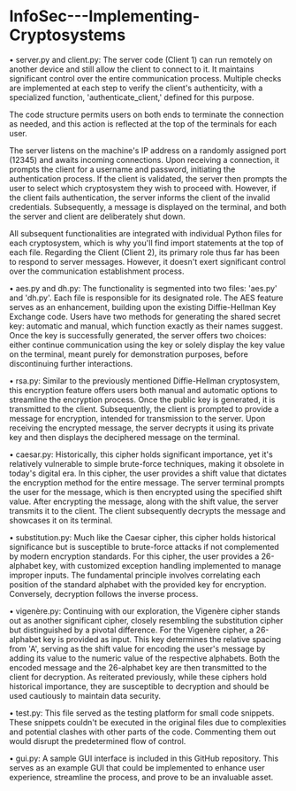 # InfoSec---Implementing-Cryptosystems

•	server.py and client.py: 
The server code (Client 1) can run remotely on another device and still allow the client to connect to it. It maintains significant control over the entire communication process. Multiple checks are implemented at each step to verify the client's authenticity, with a specialized function, 'authenticate_client,' defined for this purpose.

The code structure permits users on both ends to terminate the connection as needed, and this action is reflected at the top of the terminals for each user.

The server listens on the machine's IP address on a randomly assigned port (12345) and awaits incoming connections. Upon receiving a connection, it prompts the client for a username and password, initiating the authentication process. If the client is validated, the server then prompts the user to select which cryptosystem they wish to proceed with. However, if the client fails authentication, the server informs the client of the invalid credentials. Subsequently, a message is displayed on the terminal, and both the server and client are deliberately shut down.

All subsequent functionalities are integrated with individual Python files for each cryptosystem, which is why you'll find import statements at the top of each file.
Regarding the Client (Client 2), its primary role thus far has been to respond to server messages. However, it doesn't exert significant control over the communication establishment process.


• aes.py and dh.py:
The functionality is segmented into two files: 'aes.py' and 'dh.py'. Each file is responsible for its designated role. The AES feature serves as an enhancement, building upon the existing Diffie-Hellman Key Exchange code.
Users have two methods for generating the shared secret key: automatic and manual, which function exactly as their names suggest. Once the key is successfully generated, the server offers two choices: either continue communication using the key or solely display the key value on the terminal, meant purely for demonstration purposes, before discontinuing further interactions.


•	rsa.py: 
Similar to the previously mentioned Diffie-Hellman cryptosystem, this encryption feature offers users both manual and automatic options to streamline the encryption process.
Once the public key is generated, it is transmitted to the client. Subsequently, the client is prompted to provide a message for encryption, intended for transmission to the server.
Upon receiving the encrypted message, the server decrypts it using its private key and then displays the deciphered message on the terminal.


•	caesar.py:
Historically, this cipher holds significant importance, yet it's relatively vulnerable to simple brute-force techniques, making it obsolete in today's digital era.
In this cipher, the user provides a shift value that dictates the encryption method for the entire message. The server terminal prompts the user for the message, which is then encrypted using the specified shift value. After encrypting the message, along with the shift value, the server transmits it to the client. The client subsequently decrypts the message and showcases it on its terminal.


•	substitution.py: 
Much like the Caesar cipher, this cipher holds historical significance but is susceptible to brute-force attacks if not complemented by modern encryption standards.
For this cipher, the user provides a 26-alphabet key, with customized exception handling implemented to manage improper inputs. The fundamental principle involves correlating each position of the standard alphabet with the provided key for encryption. Conversely, decryption follows the inverse process.


•	vigenère.py:
Continuing with our exploration, the Vigenère cipher stands out as another significant cipher, closely resembling the substitution cipher but distinguished by a pivotal difference.
For the Vigenère cipher, a 26-alphabet key is provided as input. This key determines the relative spacing from 'A', serving as the shift value for encoding the user's message by adding its value to the numeric value of the respective alphabets. Both the encoded message and the 26-alphabet key are then transmitted to the client for decryption.
As reiterated previously, while these ciphers hold historical importance, they are susceptible to decryption and should be used cautiously to maintain data security.


•	test.py: 
This file served as the testing platform for small code snippets. These snippets couldn't be executed in the original files due to complexities and potential clashes with other parts of the code. Commenting them out would disrupt the predetermined flow of control.


•	gui.py: 
A sample GUI interface is included in this GitHub repository. This serves as an example GUI that could be implemented to enhance user experience, streamline the process, and prove to be an invaluable asset.
